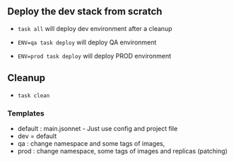 ## Deploy the dev stack from scratch

- `task all` will deploy dev environment after a cleanup

- `ENV=qa task deploy` will deploy QA environment

- `ENV=prod task deploy` will deploy PROD environment

## Cleanup

- `task clean`

### Templates

- default : main.jsonnet - Just use config and project file
- dev = default
- qa : change namespace and some tags of images,
- prod : change namespace, some tags of images and replicas (patching)
